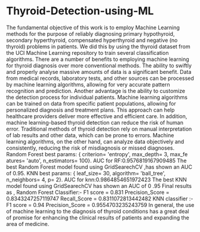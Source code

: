 # Thyroid-Detection-using-ML
The fundamental objective of this work is to employ Machine Learning
methods for the purpose of reliably diagnosing primary hypothyroid,
secondary hyperthyroid, compensated hyperthyroid and negative (no
thyroid) problems in patients. We did this by using the thyroid dataset
from the UCI Machine Learning repository to train several classification
algorithms.
There are a number of benefits to employing machine learning for
thyroid diagnosis over more conventional methods. The ability to
swiftly and properly analyse massive amounts of data is a significant
benefit. Data from medical records, laboratory tests, and other sources
can be processed by machine learning algorithms, allowing for very
accurate pattern recognition and prediction.
Another advantage is the ability to customize the detection process for
individual patients. Machine learning algorithms can be trained on data
from specific patient populations, allowing for personalized diagnosis
and treatment plans. This approach can help healthcare providers deliver
more effective and efficient care.
In addition, machine learning-based thyroid detection can reduce the
risk of human error. Traditional methods of thyroid detection rely on
manual interpretation of lab results and other data, which can be prone
to errors. Machine learning algorithms, on the other hand, can analyze
data objectively and consistently, reducing the risk of misdiagnosis or
missed diagnoses.
Random Forest best params: { criterion= 'entropy', max_depth= 3, max_fe
atures= 'auto', n_estimators= 100}.
AUC for RF:0.9576819167909485
The best Random Forest model found using GridSearechCV ,has shown an
AUC of 0.95.
KNN best params: { leaf_size= 30, algorithm= 'ball_tree', n_neighbors= 4,
p= 2}.
AUC for knn:0.9864854651972423
The best KNN model found using GridSearechCV has shown an AUC of 0
.95
Final results as ,
Random Forest Classifier:-
F1 score = 0.831
Precision_Score = 0.8343247257119747
Recall_Score = 0.8311072813442482
KNN classifier :-
F1 score = 0.94
Precision_Score = 0.9554703235243759
In general, the use of machine learning to the diagnosis of thyroid
conditions has a great deal of promise for enhancing the clinical results
of patients and expanding the area of medicine.

